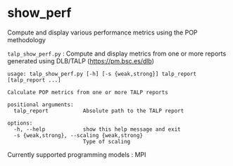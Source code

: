# show_perf
Compute and display various performance metrics using the POP methodology

`talp_show_perf.py` : Compute and display metrics from one or more reports generated using DLB/TALP (https://pm.bsc.es/dlb)
```
usage: talp_show_perf.py [-h] [-s {weak,strong}] talp_report [talp_report ...]

Calculate POP metrics from one or more TALP reports

positional arguments:
  talp_report           Absolute path to the TALP report

options:
  -h, --help            show this help message and exit
  -s {weak,strong}, --scaling {weak,strong}
                        Type of scaling
```
Currently supported programming models : MPI
